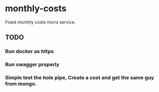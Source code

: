 # monthly-costs
Fixed monthly costs micro service.

## TODO
### Run docker as https
### Run swagger properly
### Simple test the hole pipe, Create a cost and get the same guy from mongo.